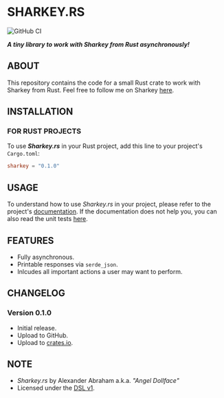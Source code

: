 # SHARKEY.RS

![GitHub CI](https://github.com/angeldollface/sharkey.rs/actions/workflows/rust.yml/badge.svg)

***A tiny library to work with Sharkey from Rust asynchronously!***

## ABOUT

This repository contains the code for a small Rust crate to work with Sharkey from Rust. Feel free to follow me on Sharkey [here](https://blahaj.zone/@angeldollface666).

## INSTALLATION

### FOR RUST PROJECTS

To use ***Sharkey.rs*** in your Rust project, add this line to your project's `Cargo.toml`:

```TOML
sharkey = "0.1.0"
```

## USAGE

To understand how to use *Sharkey.rs* in your project, please refer to the project's [documentation](https://docs.rs/sharkey/0.1.0). If the documentation does not help you, you can also read the unit tests [here](src/modules/tests.rs).

## FEATURES

- Fully asynchronous.
- Printable responses via `serde_json`.
- Inlcudes all important actions a user may want to perform.

## CHANGELOG

### Version 0.1.0

- Initial release.
- Upload to GitHub.
- Upload to [crates.io](https://crates.io/crates/sharkey).

## NOTE

- *Sharkey.rs* by Alexander Abraham a.k.a. *"Angel Dollface"*
- Licensed under the [DSL v1](https://github.com/angeldollface/doll-software-license).
